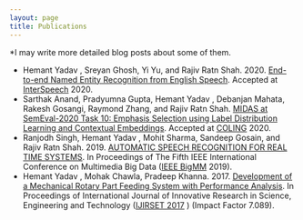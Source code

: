 ```yaml
---
layout: page
title: Publications
---
```


*I may write more detailed blog posts about some of them. 

- Hemant Yadav , Sreyan Ghosh, Yi Yu, and Rajiv Ratn Shah. 2020. [End-to-end Named Entity Recognition from English
                Speech](https://arxiv.org/abs/2005.11184). Accepted at [InterSpeech](http://www.interspeech2020.org/) 2020. 
- Sarthak Anand, Pradyumna Gupta, Hemant Yadav , Debanjan Mahata, Rakesh Gosangi, Raymond Zhang, and Rajiv Ratn
                Shah. [MIDAS at SemEval-2020 Task 10: Emphasis Selection using Label Distribution Learning and Contextual
                Embeddings](https://drive.google.com/file/d/1sstpC23HZoR_3hEkfJn5eH8xig0VaOXd/view). Accepted at [COLING](https://coling2020.org/) 2020.
- Ranjodh Singh, Hemant Yadav , Mohit Sharma, Sandeep Gosain, and Rajiv Ratn Shah. 2019. [AUTOMATIC SPEECH
                RECOGNITION FOR REAL TIME SYSTEMS](https://drive.google.com/file/d/18j58woXz5WUgkHaOO3b7byRWck5Oyzg7/view). In Proceedings of The Fifth IEEE International Conference on Multimedia
                Big Data ([IEEE BigMM](http://bigmm2019.org/) 2019).
- Hemant Yadav , Mohak Chawla, Pradeep Khanna. 2017. [Development of a Mechanical Rotary Part Feeding System with
                Performance Analysis](http://www.ijirset.com/upload/2017/february/25_DEVELOPMENT.pdf). In Proceedings of International Journal of Innovative Research in Science, Engineering and
                Technology ([IJIRSET 2017](http://www.ijirset.com/) ) (Impact Factor 7.089).